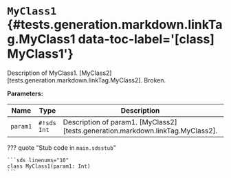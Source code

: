 # <code class="doc-symbol doc-symbol-class"></code> `MyClass1` {#tests.generation.markdown.linkTag.MyClass1 data-toc-label='[class] MyClass1'}

Description of MyClass1.
[MyClass2][tests.generation.markdown.linkTag.MyClass2].
Broken.

**Parameters:**

| Name | Type | Description | Default |
|------|------|-------------|---------|
| `param1` | `#!sds Int` | Description of param1. [MyClass2][tests.generation.markdown.linkTag.MyClass2]. | - |

??? quote "Stub code in `main.sdsstub`"

    ```sds linenums="10"
    class MyClass1(param1: Int)
    ```
